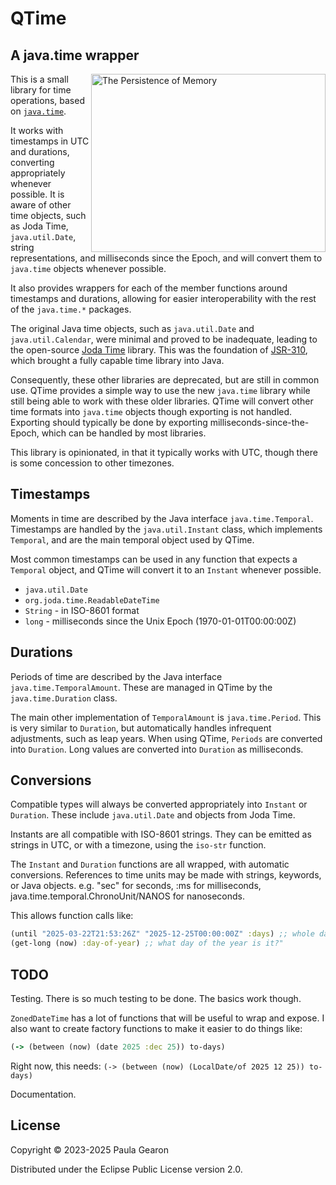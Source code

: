# QTime
## A java.time wrapper
<img src="https://github.com/user-attachments/assets/a6c53fc2-77d7-4213-b32d-c7af51beb46c" alt="The Persistence of Memory" width="375" height="285" align="right"></img>

This is a small library for time operations, based on [`java.time`](https://docs.oracle.com/en/java/javase/22/docs/api/java.base/java/time/package-summary.html).

It works with timestamps in UTC and durations, converting appropriately whenever possible. It is aware of other time objects, such as Joda Time, `java.util.Date`, string representations, and milliseconds since the Epoch, and will convert them to `java.time` objects whenever possible.

It also provides wrappers for each of the member functions around timestamps and durations, allowing for easier interoperability with the rest of the `java.time.*` packages.

The original Java time objects, such as `java.util.Date` and `java.util.Calendar`, were minimal and proved to be inadequate, leading to the open-source [Joda Time](https://www.joda.org/joda-time/) library. This was the foundation of [JSR-310](https://jcp.org/en/jsr/detail?id=310), which brought a fully capable time library into Java.

Consequently, these other libraries are deprecated, but are still in common use. QTime provides a simple way to use the new `java.time` library while still being able to work with these older libraries. QTime will convert other time formats into `java.time` objects though exporting is not handled. Exporting should typically be done by exporting milliseconds-since-the-Epoch, which can be handled by most libraries.

This library is opinionated, in that it typically works with UTC, though there is some concession to other timezones.

## Timestamps
Moments in time are described by the Java interface `java.time.Temporal`. Timestamps are handled by the `java.util.Instant` class, which implements `Temporal`, and are the main temporal object used by QTime.

Most common timestamps can be used in any function that expects a `Temporal` object, and QTime will convert it to an `Instant` whenever possible.
- `java.util.Date`
- `org.joda.time.ReadableDateTime`
- `String` - in ISO-8601 format
- `long` - milliseconds since the Unix Epoch (1970-01-01T00:00:00Z)

## Durations
Periods of time are described by the Java interface `java.time.TemporalAmount`. These are managed in QTime by the `java.time.Duration` class.

The main other implementation of `TemporalAmount` is `java.time.Period`. This is very similar to `Duration`, but automatically handles infrequent adjustments, such as leap years. When using QTime, `Periods` are converted into `Duration`. Long values are converted into `Duration` as milliseconds.

## Conversions
Compatible types will always be converted appropriately into `Instant` or `Duration`. These include `java.util.Date` and objects from Joda Time.

Instants are all compatible with ISO-8601 strings. They can be emitted as strings in UTC, or with a timezone, using the `iso-str` function.

The `Instant` and `Duration` functions are all wrapped, with automatic conversions.
References to time units may be made with strings, keywords, or Java objects.
e.g. \"sec\" for seconds, :ms for milliseconds, java.time.temporal.ChronoUnit/NANOS for nanoseconds.

This allows function calls like:
```clojure
(until "2025-03-22T21:53:26Z" "2025-12-25T00:00:00Z" :days) ;; whole days until Christmas
(get-long (now) :day-of-year) ;; what day of the year is it?"
```

## TODO
Testing. There is so much testing to be done. The basics work though.

`ZonedDateTime` has a lot of functions that will be useful to wrap and expose. I also want to create factory functions to make it easier to do things like:
```clojure
(-> (between (now) (date 2025 :dec 25)) to-days)
```
Right now, this needs: `(-> (between (now) (LocalDate/of 2025 12 25)) to-days)`

Documentation.

## License

Copyright © 2023-2025 Paula Gearon

Distributed under the Eclipse Public License version 2.0.
